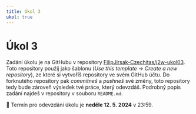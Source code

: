 ```yaml
---
title: Úkol 3
ukol: true
---
```

# Úkol 3
Zadání úkolu je na GitHubu v repository [FilipJirsak-Czechitas/j2w-ukol03](https://github.com/FilipJirsak-Czechitas/j2w-ukol03).
Toto repository použij jako šablonu (_Use this template_ → _Create a new repository_), ze které si vytvoříš repository ve svém GitHub účtu.
Do forknutého repository pak _commitneš_ a _pushneš_ své změny, toto repository tedy bude zároveň výsledek tvé práce, který odevzdáš.
Podrobný popis zadání najdeš v repository v souboru `README.md`.

📆 Termín pro odevzdání úkolu je **neděle 12. 5. 2024** v 23:59.
